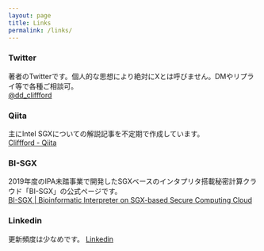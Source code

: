 ```yaml
---
layout: page
title: Links
permalink: /links/
---
```


### Twitter
著者のTwitterです。個人的な思想により絶対にXとは呼びません。DMやリプライ等で各種ご相談可。  
[@dd_cliffford](https://twitter.com/dd_cliffford)

### Qiita
主にIntel SGXについての解説記事を不定期で作成しています。  
[Cliffford - Qiita](https://qiita.com/Cliffford)

### BI-SGX
2019年度のIPA未踏事業で開発したSGXベースのインタプリタ搭載秘密計算クラウド「BI-SGX」の公式ページです。  
[BI-SGX | Bioinformatic Interpreter on SGX-based Secure Computing Cloud](https://bi-sgx.net/)

### Linkedin
更新頻度は少なめです。
[Linkedin](https://www.linkedin.com/in/aos-cliffford/)